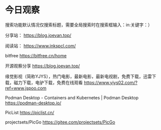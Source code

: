 # 今日观察

搜索功能默认情况仅搜索标题，需要全局搜索时在搜索框输入：in:关键字：）  

分享站： https://blog.joevan.top/  

阅读站： https://www.inkspcl.com/  

bitfree  https://bitfree.cn/home  

开源观察分享  https://blog.joevan.top/  

缘觉影视（简称YJYS），热门电影，最新电影，最新电视剧，免费下载，迅雷下载，磁力下载，电驴下载，免费在线观看  https://www.yjys02.com/?ref=www.jspoo.com    

Podman Desktop - Containers and Kubernetes | Podman Desktop  https://podman-desktop.io/    

PicList  https://piclist.cn/    

projectsets/PicGo  https://gitee.com/projectsets/PicGo    

